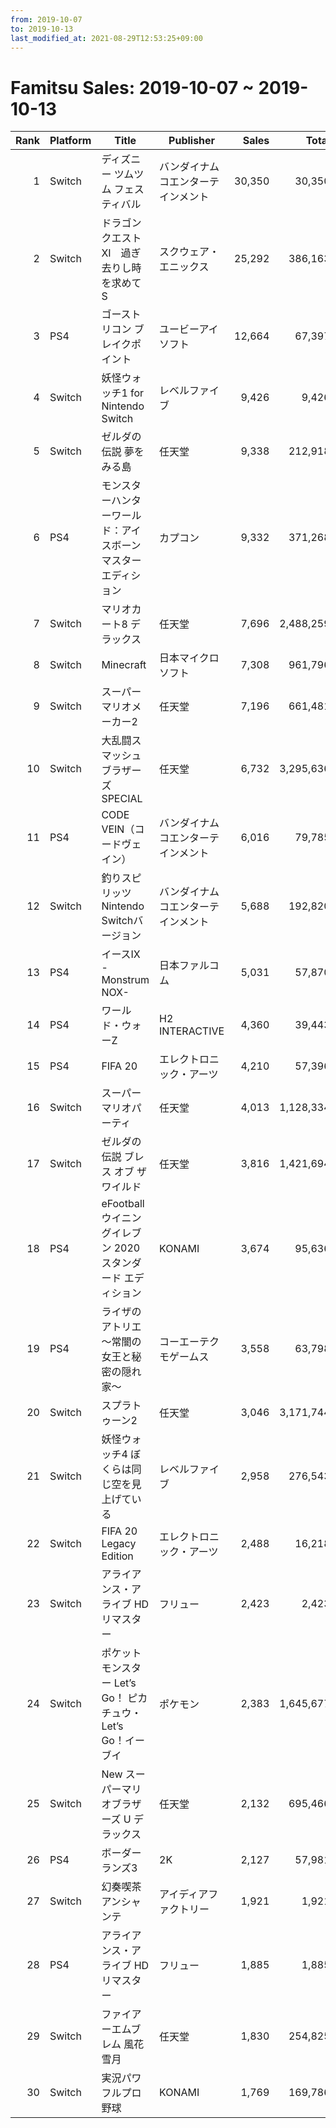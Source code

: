 ```yaml
---
from: 2019-10-07
to: 2019-10-13
last_modified_at: 2021-08-29T12:53:25+09:00
---
```

# Famitsu Sales: 2019-10-07 ~ 2019-10-13
| Rank | Platform | Title | Publisher | Sales | Total | Rate | New |
| -: | -- | -- | -- | -: | -: | -: | -- |
| 1 | Switch | ディズニー ツムツム フェスティバル | バンダイナムコエンターテインメント | 30,350 | 30,350 | 60% | **New** |
| 2 | Switch | ドラゴンクエストXI　過ぎ去りし時を求めて S | スクウェア・エニックス | 25,292 | 386,163 | 20% |  |
| 3 | PS4 | ゴーストリコン ブレイクポイント | ユービーアイソフト | 12,664 | 67,397 | 40% |  |
| 4 | Switch | 妖怪ウォッチ1 for Nintendo Switch | レベルファイブ | 9,426 | 9,426 | 80% | **New** |
| 5 | Switch | ゼルダの伝説 夢をみる島 | 任天堂 | 9,338 | 212,918 | 40% |  |
| 6 | PS4 | モンスターハンターワールド：アイスボーン マスターエディション | カプコン | 9,332 | 371,268 | 20% |  |
| 7 | Switch | マリオカート8 デラックス | 任天堂 | 7,696 | 2,488,259 | 20% |  |
| 8 | Switch | Minecraft | 日本マイクロソフト | 7,308 | 961,796 | 20% |  |
| 9 | Switch | スーパーマリオメーカー2 | 任天堂 | 7,196 | 661,481 | 20% |  |
| 10 | Switch | 大乱闘スマッシュブラザーズ SPECIAL | 任天堂 | 6,732 | 3,295,636 | 20% |  |
| 11 | PS4 | CODE VEIN（コードヴェイン） | バンダイナムコエンターテインメント | 6,016 | 79,785 | 20% |  |
| 12 | Switch | 釣りスピリッツ Nintendo Switchバージョン | バンダイナムコエンターテインメント | 5,688 | 192,820 | 20% |  |
| 13 | PS4 | イースIX -Monstrum NOX- | 日本ファルコム | 5,031 | 57,870 | 40% |  |
| 14 | PS4 | ワールド・ウォーZ | H2 INTERACTIVE | 4,360 | 39,443 | 20% |  |
| 15 | PS4 | FIFA 20 | エレクトロニック・アーツ | 4,210 | 57,396 | 40% |  |
| 16 | Switch | スーパー マリオパーティ | 任天堂 | 4,013 | 1,128,334 | 20% |  |
| 17 | Switch | ゼルダの伝説 ブレス オブ ザ ワイルド | 任天堂 | 3,816 | 1,421,694 | 20% |  |
| 18 | PS4 | eFootball ウイニングイレブン 2020 スタンダード エディション | KONAMI | 3,674 | 95,636 | 20% |  |
| 19 | PS4 | ライザのアトリエ 〜常闇の女王と秘密の隠れ家〜 | コーエーテクモゲームス | 3,558 | 63,798 | 20% |  |
| 20 | Switch | スプラトゥーン2 | 任天堂 | 3,046 | 3,171,744 | 20% |  |
| 21 | Switch | 妖怪ウォッチ4 ぼくらは同じ空を見上げている | レベルファイブ | 2,958 | 276,543 | 20% |  |
| 22 | Switch | FIFA 20 Legacy Edition | エレクトロニック・アーツ | 2,488 | 16,218 | 60% |  |
| 23 | Switch | アライアンス・アライブ HDリマスター | フリュー | 2,423 | 2,423 | 80% | **New** |
| 24 | Switch | ポケットモンスター Let’s Go！ ピカチュウ・Let’s Go！イーブイ | ポケモン | 2,383 | 1,645,677 | 20% |  |
| 25 | Switch | New スーパーマリオブラザーズ U デラックス | 任天堂 | 2,132 | 695,466 | 20% |  |
| 26 | PS4 | ボーダーランズ3 | 2K | 2,127 | 57,981 | 20% |  |
| 27 | Switch | 幻奏喫茶アンシャンテ | アイディアファクトリー | 1,921 | 1,921 | 40% | **New** |
| 28 | PS4 | アライアンス・アライブ HDリマスター | フリュー | 1,885 | 1,885 | 80% | **New** |
| 29 | Switch | ファイアーエムブレム 風花雪月 | 任天堂 | 1,830 | 254,825 | 20% |  |
| 30 | Switch | 実況パワフルプロ野球 | KONAMI | 1,769 | 169,786 | 20% |  |
